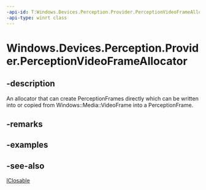 ----api-id: T:Windows.Devices.Perception.Provider.PerceptionVideoFrameAllocator
-api-type: winrt class
---<!-- Class syntax.public class PerceptionVideoFrameAllocator : Windows.Devices.Perception.Provider.IPerceptionVideoFrameAllocator, Windows.Foundation.IClosable--># Windows.Devices.Perception.Provider.PerceptionVideoFrameAllocator## -descriptionAn allocator that can create PerceptionFrames directly which can be written into or copied from Windows::Media::VideoFrame into a PerceptionFrame.## -remarks## -examples## -see-also[IClosable](../windows.foundation/iclosable.md)